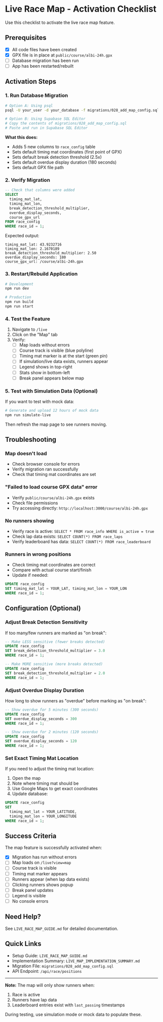 # Live Race Map - Activation Checklist

Use this checklist to activate the live race map feature.

## Prerequisites

- [x] All code files have been created
- [x] GPX file is in place at `public/course/albi-24h.gpx`
- [ ] Database migration has been run
- [ ] App has been restarted/rebuilt

## Activation Steps

### 1. Run Database Migration

```bash
# Option A: Using psql
psql -U your_user -d your_database -f migrations/028_add_map_config.sql

# Option B: Using Supabase SQL Editor
# Copy the contents of migrations/028_add_map_config.sql
# Paste and run in Supabase SQL Editor
```

**What this does:**

- Adds 5 new columns to `race_config` table
- Sets default timing mat coordinates (first point of GPX)
- Sets default break detection threshold (2.5x)
- Sets default overdue display duration (180 seconds)
- Sets default GPX file path

### 2. Verify Migration

```sql
-- Check that columns were added
SELECT
  timing_mat_lat,
  timing_mat_lon,
  break_detection_threshold_multiplier,
  overdue_display_seconds,
  course_gpx_url
FROM race_config
WHERE race_id = 1;
```

Expected output:

```
timing_mat_lat: 43.9232716
timing_mat_lon: 2.1670189
break_detection_threshold_multiplier: 2.50
overdue_display_seconds: 180
course_gpx_url: /course/albi-24h.gpx
```

### 3. Restart/Rebuild Application

```bash
# Development
npm run dev

# Production
npm run build
npm run start
```

### 4. Test the Feature

1. Navigate to `/live`
2. Click on the "Map" tab
3. Verify:
   - [ ] Map loads without errors
   - [ ] Course track is visible (blue polyline)
   - [ ] Timing mat marker is at the start (green pin)
   - [ ] If simulation/live data exists, runners appear
   - [ ] Legend shows in top-right
   - [ ] Stats show in bottom-left
   - [ ] Break panel appears below map

### 5. Test with Simulation Data (Optional)

If you want to test with mock data:

```bash
# Generate and upload 12 hours of mock data
npm run simulate-live
```

Then refresh the map page to see runners moving.

## Troubleshooting

### Map doesn't load

- Check browser console for errors
- Verify migration ran successfully
- Check that timing mat coordinates are set

### "Failed to load course GPX data" error

- Verify `public/course/albi-24h.gpx` exists
- Check file permissions
- Try accessing directly: `http://localhost:3000/course/albi-24h.gpx`

### No runners showing

- Verify race is active: `SELECT * FROM race_info WHERE is_active = true`
- Check lap data exists: `SELECT COUNT(*) FROM race_laps`
- Verify leaderboard has data: `SELECT COUNT(*) FROM race_leaderboard`

### Runners in wrong positions

- Check timing mat coordinates are correct
- Compare with actual course start/finish
- Update if needed:

```sql
UPDATE race_config
SET timing_mat_lat = YOUR_LAT, timing_mat_lon = YOUR_LON
WHERE race_id = 1;
```

## Configuration (Optional)

### Adjust Break Detection Sensitivity

If too many/few runners are marked as "on break":

```sql
-- Make LESS sensitive (fewer breaks detected)
UPDATE race_config
SET break_detection_threshold_multiplier = 3.0
WHERE race_id = 1;

-- Make MORE sensitive (more breaks detected)
UPDATE race_config
SET break_detection_threshold_multiplier = 2.0
WHERE race_id = 1;
```

### Adjust Overdue Display Duration

How long to show runners as "overdue" before marking as "on break":

```sql
-- Show overdue for 5 minutes (300 seconds)
UPDATE race_config
SET overdue_display_seconds = 300
WHERE race_id = 1;

-- Show overdue for 2 minutes (120 seconds)
UPDATE race_config
SET overdue_display_seconds = 120
WHERE race_id = 1;
```

### Set Exact Timing Mat Location

If you need to adjust the timing mat location:

1. Open the map
2. Note where timing mat should be
3. Use Google Maps to get exact coordinates
4. Update database:

```sql
UPDATE race_config
SET
  timing_mat_lat = YOUR_LATITUDE,
  timing_mat_lon = YOUR_LONGITUDE
WHERE race_id = 1;
```

## Success Criteria

The map feature is successfully activated when:

- [x] Migration has run without errors
- [ ] Map loads on `/live?view=map`
- [ ] Course track is visible
- [ ] Timing mat marker appears
- [ ] Runners appear (when lap data exists)
- [ ] Clicking runners shows popup
- [ ] Break panel updates
- [ ] Legend is visible
- [ ] No console errors

## Need Help?

See `LIVE_RACE_MAP_GUIDE.md` for detailed documentation.

## Quick Links

- Setup Guide: `LIVE_RACE_MAP_GUIDE.md`
- Implementation Summary: `LIVE_MAP_IMPLEMENTATION_SUMMARY.md`
- Migration File: `migrations/028_add_map_config.sql`
- API Endpoint: `/api/race/positions`

---

**Note:** The map will only show runners when:

1. Race is active
2. Runners have lap data
3. Leaderboard entries exist with `last_passing` timestamps

During testing, use simulation mode or mock data to populate these.


